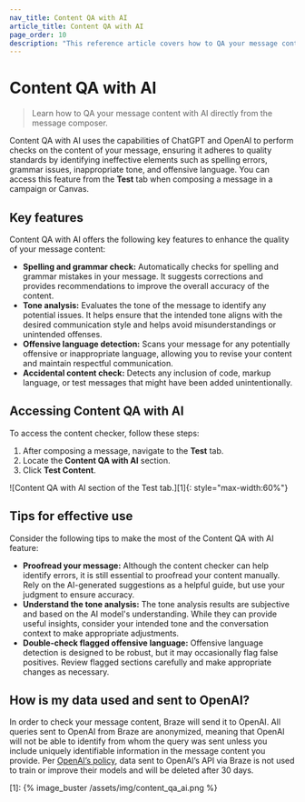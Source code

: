 ```yaml
---
nav_title: Content QA with AI
article_title: Content QA with AI
page_order: 10
description: "This reference article covers how to QA your message content with AI directly from the message composer."
---
```


# Content QA with AI

> Learn how to QA your message content with AI directly from the message composer.

Content QA with AI uses the capabilities of ChatGPT and OpenAI to perform checks on the content of your message, ensuring it adheres to quality standards by identifying ineffective elements such as spelling errors, grammar issues, inappropriate tone, and offensive language. You can access this feature from the **Test** tab when composing a message in a campaign or Canvas.

## Key features

Content QA with AI offers the following key features to enhance the quality of your message content:

- **Spelling and grammar check:** Automatically checks for spelling and grammar mistakes in your message. It suggests corrections and provides recommendations to improve the overall accuracy of the content.
- **Tone analysis:** Evaluates the tone of the message to identify any potential issues. It helps ensure that the intended tone aligns with the desired communication style and helps avoid misunderstandings or unintended offenses.
- **Offensive language detection:** Scans your message for any potentially offensive or inappropriate language, allowing you to revise your content and maintain respectful communication.
- **Accidental content check:** Detects any inclusion of code, markup language, or test messages that might have been added unintentionally.

## Accessing Content QA with AI

To access the content checker, follow these steps:

1. After composing a message, navigate to the **Test** tab.
2. Locate the **Content QA with AI** section.
3. Click **Test Content**.

![Content QA with AI section of the Test tab.][1]{: style="max-width:60%"}

## Tips for effective use

Consider the following tips to make the most of the Content QA with AI feature:

- **Proofread your message:** Although the content checker can help identify errors, it is still essential to proofread your content manually. Rely on the AI-generated suggestions as a helpful guide, but use your judgment to ensure accuracy.
- **Understand the tone analysis:** The tone analysis results are subjective and based on the AI model's understanding. While they can provide useful insights, consider your intended tone and the conversation context to make appropriate adjustments.
- **Double-check flagged offensive language:** Offensive language detection is designed to be robust, but it may occasionally flag false positives. Review flagged sections carefully and make appropriate changes as necessary.

## How is my data used and sent to OpenAI?

In order to check your message content, Braze will send it to OpenAI. All queries sent to OpenAI from Braze are anonymized, meaning that OpenAI will not be able to identify from whom the query was sent unless you include uniquely identifiable information in the message content you provide. Per [OpenAI’s policy](https://openai.com/policies/api-data-usage-policies), data sent to OpenAI’s API via Braze is not used to train or improve their models and will be deleted after 30 days.

[1]: {% image_buster /assets/img/content_qa_ai.png %}
